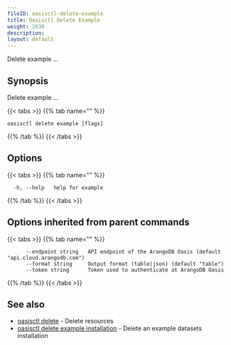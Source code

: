 ```yaml
---
fileID: oasisctl-delete-example
title: Oasisctl Delete Example
weight: 2630
description: 
layout: default
---
```

Delete example ...

## Synopsis

Delete example ...

{{< tabs >}}
{{% tab name="" %}}
```
oasisctl delete example [flags]
```
{{% /tab %}}
{{< /tabs >}}

## Options

{{< tabs >}}
{{% tab name="" %}}
```
  -h, --help   help for example
```
{{% /tab %}}
{{< /tabs >}}

## Options inherited from parent commands

{{< tabs >}}
{{% tab name="" %}}
```
      --endpoint string   API endpoint of the ArangoDB Oasis (default "api.cloud.arangodb.com")
      --format string     Output format (table|json) (default "table")
      --token string      Token used to authenticate at ArangoDB Oasis
```
{{% /tab %}}
{{< /tabs >}}

## See also

* [oasisctl delete]()	 - Delete resources
* [oasisctl delete example installation](oasisctl-delete-example-installation)	 - Delete an example datasets installation

